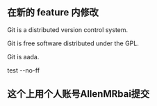 ## 在新的 feature 内修改

Git is a distributed version control system.

Git is free software distributed under the GPL.

Git is aada.

test --no-ff

## 这个上用个人账号AllenMRbai提交